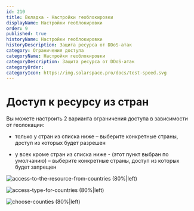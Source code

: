 ```yaml
---
id: 210
title: Вкладка - Настройки геоблокировки
displayName: Настройки геоблокировки
order: 9
published: true
historyName: Настройки геоблокировки
historyDescription: Защита ресурса от DDoS-атак
category: Ограничения доступа
categoryName: Настройки геоблокировки
categoryDescription: Защита ресурса от DDoS-атак
categoryOrder: 
categoryIcon: https://img.solarspace.pro/docs/test-speed.svg
---
```

# Доступ к ресурсу из стран

Вы можете настроить 2 варианта ограничения доступа в зависимости от геолокации:


- только у стран из списка ниже – выберите конкретные страны, доступ из которых будет разрешен

- у всех кроме стран из списка ниже - (этот пункт выбран по умолчанию) – выберите конкретные страны, доступ из которых будет запрещен

![access-to-the-resource-from-countries (80%|left)](https://img.solarspace.pro/docs/field-geo.jpg "Ограничение входящего трафика для стран")

![access-type-for-countries (80%|left)](https://img.solarspace.pro/docs/choose-countries-geo.jpg "Доступность входящего траифка для выбранных стран")

![choose-counties (80%|left)](https://img.solarspace.pro/docs/countries-menu-geo.jpg "Страны, которым будет разрешено или запрещено отправлять трафик")